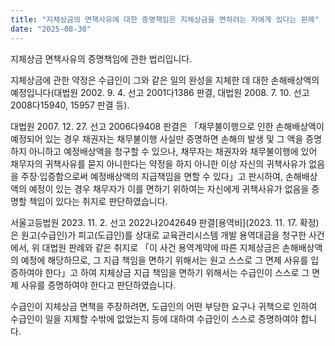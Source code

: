 ```yaml
---
title: "지체상금의 면책사유에 대한 증명책임은 지체상금을 면하려는 자에게 있다는 판례"
date: "2025-08-30"
---
```


지체상금 면책사유의 증명책임에 관한 법리입니다.

지체상금에 관한 약정은 수급인이 그와 같은 일의 완성을 지체한 데 대한 손해배상액의 예정입니다(대법원 2002. 9. 4. 선고 2001다1386 판결, 대법원 2008. 7. 10. 선고 2008다15940, 15957 판결 등).

대법원 2007. 12. 27. 선고 2006다9408 판결은 「채무불이행으로 인한 손해배상액이 예정되어 있는 경우 채권자는 채무불이행 사실만 증명하면 손해의 발생 및 그 액을 증명하지 아니하고 예정배상액을 청구할 수 있으나, 채무자는 채권자와 채무불이행에 있어 채무자의 귀책사유를 묻지 아니한다는 약정을 하지 아니한 이상 자신의 귀책사유가 없음을 주장·입증함으로써 예정배상액의 지급책임을 면할 수 있다」고 판시하여, 손해배상액의 예정이 있는 경우 채무자가 이를 면하기 위하여는 자신에게 귀책사유가 없음을 증명할 책임이 있다는 취지로 판단하였습니다.

서울고등법원 2023. 11. 2. 선고 2022나2042649 판결[용역비](2023. 11. 17. 확정)은 원고(수급인)가 피고(도급인)를 상대로 교육관리시스템 개발 용역대금을 청구한 사건에서, 위 대법원 판례와 같은 취지로 「이 사건 용역계약에 따른 지체상금은 손해배상액의 예정에 해당하므로, 그 지급 책임을 면하기 위해서는 원고 스스로 그 면제 사유를 입증하여야 한다」고 하여 지체상금 지급 책임을 면하기 위해서는 수급인이 스스로 그 면제 사유를 증명하여야 한다고 판단하였습니다.

수급인이 지체상금 면책을 주장하려면, 도급인의 어떤 부당한 요구나 귀책으로 인하여 수급인이 일을 지체할 수밖에 없었는지 등에 대하여 수급인이 스스로 증명하여야 합니다.